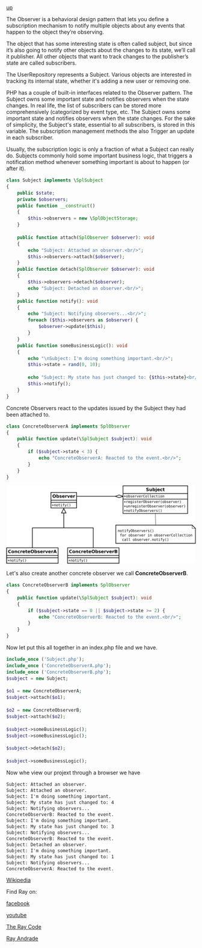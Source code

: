 [up](../README.md)

The Observer is a behavioral design pattern that lets you define a subscription mechanism to notify multiple objects about any events that happen to the object they’re observing.

The object that has some interesting state is often called subject, but since it’s also going to notify other objects about the changes to its state, we’ll call it publisher. 
All other objects that want to track changes to the publisher’s state are called subscribers.

The UserRepository represents a Subject. Various objects are interested in tracking its internal state, whether it's adding a new user or removing one.

PHP has a couple of built-in interfaces related to the Observer pattern.
The Subject owns some important state and notifies observers when the state changes.
In real life, the list of subscribers can be stored more comprehensively (categorized by event type, etc.
The Subject owns some important state and notifies observers when the state changes.
For the sake of simplicity, the Subject's state, essential to all subscribers, is stored in this variable.
The subscription management methods the also Trigger an update in each subscriber.

Usually, the subscription logic is only a fraction of what a Subject can really do. Subjects commonly hold some important business logic, that triggers a notification method whenever something important is about to happen (or after it).
```php
class Subject implements \SplSubject
{
    public $state;
    private $observers;
    public function __construct()
    {
        $this->observers = new \SplObjectStorage;
    }

    public function attach(SplObserver $observer): void
    {
        echo "Subject: Attached an observer.<br/>";
        $this->observers->attach($observer);
    }
    public function detach(SplObserver $observer): void
    {
        $this->observers->detach($observer);
        echo "Subject: Detached an observer.<br/>";
    }
    public function notify(): void
    {
        echo "Subject: Notifying observers...<br/>";
        foreach ($this->observers as $observer) {
            $observer->update($this);
        }
    }
    public function someBusinessLogic(): void
    {
        echo "\nSubject: I'm doing something important.<br/>";
        $this->state = rand(0, 10);

        echo "Subject: My state has just changed to: {$this->state}<br/>";
        $this->notify();
    }
}
```

Concrete Observers react to the updates issued by the Subject they had been attached to.
```php
class ConcreteObserverA implements SplObserver
{
    public function update(\SplSubject $subject): void
    {
        if ($subject->state < 3) {
            echo "ConcreteObserverA: Reacted to the event.<br/>";
        }
    }
}
```

![Observer](/UMLs/images/Observer/Observer-4.svg)


Let's also create another concrete observer we call **ConcreteObserverB**.
```php
class ConcreteObserverB implements SplObserver
{
    public function update(\SplSubject $subject): void
    {
        if ($subject->state == 0 || $subject->state >= 2) {
            echo "ConcreteObserverB: Reacted to the event.<br/>";
        }
    }
}
```

Now let put this all together in an index.php file and we have.

```php
include_once ('Subject.php');
include_once ('ConcreteObserverA.php');
include_once ('ConcreteObserverB.php');
$subject = new Subject;

$o1 = new ConcreteObserverA;
$subject->attach($o1);

$o2 = new ConcreteObserverB;
$subject->attach($o2);

$subject->someBusinessLogic();
$subject->someBusinessLogic();

$subject->detach($o2);

$subject->someBusinessLogic();
```
Now whe view our projext through a browser we have

```
Subject: Attached an observer.
Subject: Attached an observer.
Subject: I'm doing something important.
Subject: My state has just changed to: 4
Subject: Notifying observers...
ConcreteObserverB: Reacted to the event.
Subject: I'm doing something important.
Subject: My state has just changed to: 3
Subject: Notifying observers...
ConcreteObserverB: Reacted to the event.
Subject: Detached an observer.
Subject: I'm doing something important.
Subject: My state has just changed to: 1
Subject: Notifying observers...
ConcreteObserverA: Reacted to the event.
```

[Wikipedia](https://en.wikipedia.org/wiki/Observer_pattern)

Find Ray on:

[facebook](https://www.facebook.com/TheRayCode/)

[youtube](https://www.youtube.com/TheRayCode/)

[The Ray Code](https://www.TheRayCode.org)

[Ray Andrade](https://www.RayAndrade.com)
